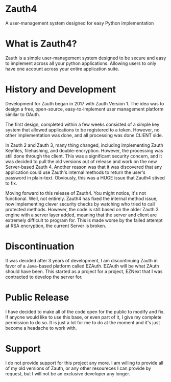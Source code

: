 # Zauth4
A user-management system designed for easy Python implementation

# What is Zauth4?

  Zauth is a simple user-management system designed to be secure and easy to implement across all your python applications.
  Allowing users to only have one account across your entire application suite.
  
# History and Development

  Development for Zauth began in 2017 with Zauth Version 1. The idea was to design a free, open-source, easy-to-implement user management platform similar to OAuth. 
  
  The first design, completed within a few weeks consisted of a simple key system that allowed applications to be registered to a token. However, no other implementation was done, and all processing was done CLIENT side.
  
  In Zauth 2 and Zauth 3, many thing changed, including implementing Zauth Keyfiles, filehashing, and double-encryption. However, the processing was still done through the client. This was a significant security concern, and it was decided to pull the old versions out of release and work on the new Server-based Zauth 4. Another reason was that it was discovered that any application could use Zauth's internal methods to return the user's password in plain-text. Obviously, this was a HUGE issue that Zauth4 stived to fix.
  
Moving forward to this release of Zauth4. You might notice, it's not functional. Well, not entirely. Zauth4 has fixed the internal method issue, now implementing clever security checks by watching who tried to call protected methods. However, the code is still based on the older Zauth 3 engine with a server layer added, meaning that the server and client are extremely difficult to program for. This is made worse by the failed attempt at RSA encryption, the current Server is broken.

# Discontinuation

It was decided after 3 years of development, I am discontinuing Zauth in favor of a Java-based platform called EZAuth. EZAuth will be what ZAuth should have been. This started as a project for a project, EZNext that I was contracted to develop the server for.

# Public Release

I have decided to make all of the code open for the public to modify and fix. If anyone would like to use this base, or even part of it, I give my complete permission to do so. It is just a lot for me to do at the moment and it's just become a headache to work with.

# Support

I do not provide support for this project any more. I am willing to provide all of my old versions of Zauth, or any other resoureces I can provide by request, but I will not be an exclusive developer any longer.
